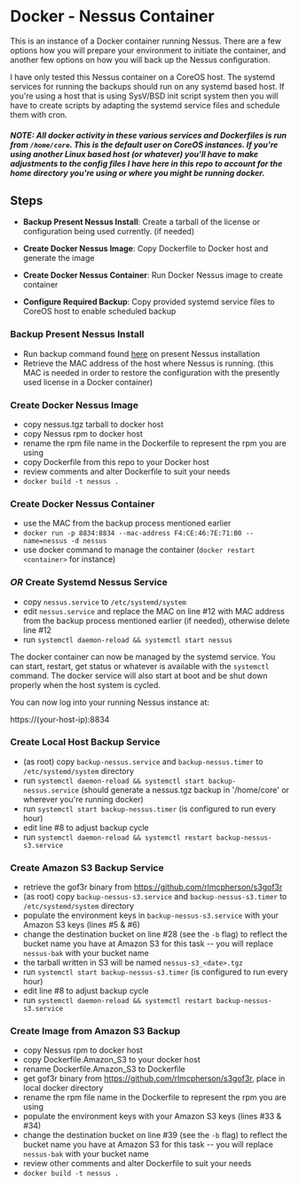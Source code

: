 Docker - Nessus Container
==============================

This is an instance of a Docker container running Nessus.  There are a few options how you will prepare your environment to initiate the container, and another few options on how you will back up the Nessus configuration. 

I have only tested this Nessus container on a CoreOS host.  The systemd services for running the backups should run on any systemd based host.  If you're using a host that is using SysV/BSD init script system then you will have to create scripts by adapting the systemd service files and schedule them with cron.  

##### *NOTE:* All docker activity in these various services and Dockerfiles is run from `/home/core`.  This is the default user on CoreOS instances.  If you're using another Linux based host (or whatever) you'll have to make adjustments to the config files I have here in this repo to account for the home directory you're using or where you might be running docker.

Steps
-----

* **Backup Present Nessus Install**: Create a tarball of the license or configuration being used currently. (if needed)

* **Create Docker Nessus Image**: Copy Dockerfile to Docker host and generate the image
 
* **Create Docker Nessus Container**: Run Docker Nessus image to create container
 
* **Configure Required Backup**: Copy provided systemd service files to CoreOS host to enable scheduled backup
 
### Backup Present Nessus Install

  * Run backup command found [here](https://gist.github.com/jcwx/a0e3199ad42fee393dae) on present Nessus installation
  * Retrieve the MAC address of the host where Nessus is running. (this MAC is needed in order to restore the configuration with the presently used license in a Docker container)

### Create Docker Nessus Image

  * copy nessus.tgz tarball to docker host
  * copy Nessus rpm to docker host
  * rename the rpm file name in the Dockerfile to represent the rpm you are using
  * copy Dockerfile from this repo to your Docker host
  * review comments and alter Dockerfile to suit your needs
  * `docker build -t nessus .`

### Create Docker Nessus Container

  * use the MAC from the backup process mentioned earlier
  * `docker run -p 8834:8834 --mac-address F4:CE:46:7E:71:B0 --name=nessus -d nessus`
  * use docker command to manage the container (`docker restart <container>` for instance)

### *OR* Create Systemd Nessus Service

  * copy `nessus.service` to `/etc/systemd/system`
  * edit `nessus.service` and replace the MAC on line #12 with MAC address from the backup process mentioned earlier (if needed), otherwise delete line #12
  * run `systemctl daemon-reload && systemctl start nessus`
 
The docker container can now be managed by the systemd service.  You can start, restart, get status or whatever is available with the `systemctl` command.  The docker service will also start at boot and be shut down properly when the host system is cycled.  
 
You can now log into your running Nessus instance at:

https://(your-host-ip):8834

### Create Local Host Backup Service

  * (as root) copy `backup-nessus.service` and `backup-nessus.timer` to `/etc/systemd/system` directory
  * run `systemctl daemon-reload && systemctl start backup-nessus.service` (should generate a nessus.tgz backup in '/home/core' or wherever you're running docker)
  * run `systemctl start backup-nessus.timer` (is configured to run every hour)
  * edit line #8 to adjust backup cycle 
  * run `systemctl daemon-reload && systemctl restart backup-nessus-s3.service`

### Create Amazon S3 Backup Service

  * retrieve the gof3r binary from https://github.com/rlmcpherson/s3gof3r
  * (as root) copy `backup-nessus-s3.service` and `backup-nessus-s3.timer` to `/etc/systemd/system` directory
  * populate the environment keys in `backup-nessus-s3.service` with your Amazon S3 keys (lines #5 & #6)
  * change the destination bucket on line #28 (see the `-b` flag) to reflect the bucket name you have at Amazon S3 for this task -- you will replace `nessus-bak` with your bucket name
  * the tarball written in S3 will be named `nessus-s3_<date>.tgz`
  * run `systemctl start backup-nessus-s3.timer` (is configured to run every hour)
  * edit line #8 to adjust backup cycle 
  * run `systemctl daemon-reload && systemctl restart backup-nessus-s3.service`

### Create Image from Amazon S3 Backup

  * copy Nessus rpm to docker host
  * copy Dockerfile.Amazon_S3 to your docker host
  * rename Dockerfile.Amazon_S3 to Dockerfile
  * get gof3r binary from https://github.com/rlmcpherson/s3gof3r, place in local docker directory
  * rename the rpm file name in the Dockerfile to represent the rpm you are using
  * populate the environment keys with your Amazon S3 keys (lines #33 & #34)
  * change the destination bucket on line #39 (see the `-b` flag) to reflect the bucket name you have at Amazon S3 for this task -- you will replace `nessus-bak` with your bucket name
  * review other comments and alter Dockerfile to suit your needs
  * `docker build -t nessus .`

 
